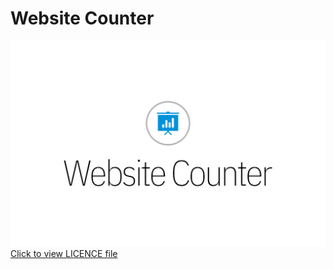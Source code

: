<h1>Website Counter</h1>
<img src="https://raw.githubusercontent.com/dounickAC/WebsiteCounter/646550a9f77a4d844f501cdecf908357cfe8bdb7/.github-temp/logo.svg" alt="">
<a href="https://github.com/dounickAC/WebsiteCounter/blob/master/LICENSE">Click to view LICENCE file</a>
